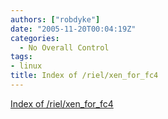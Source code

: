 ```yaml
---
authors: ["robdyke"]
date: "2005-11-20T00:04:19Z"
categories:
  - No Overall Control
tags:
- linux
title: Index of /riel/xen_for_fc4
---
```

[Index of /riel/xen\_for\_fc4](http://people.redhat.com/riel/xen_for_fc4/)